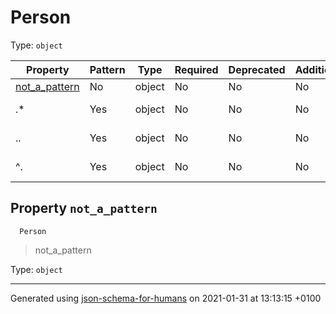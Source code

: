# Person

Type: `object`

| Property | Pattern | Type | Required | Deprecated | Additional | Description |
| -------- | ------- | ---- | -------- | ---------- | ---------- | ----------- |
| [not_a_pattern](#not_a_pattern)|No|object|No|No| No||
|.*|Yes|object|No|No| No|Description 1|
|..|Yes|object|No|No| No|Description 2|
|^.|Yes|object|No|No| No|Description 3|

## <a name="not_a_pattern"></a>Property `not_a_pattern`

      Person
 >   not_a_pattern

Type: `object`

----------------------------------------------------------------------------------------------------------------------------
Generated using [json-schema-for-humans](https://github.com/coveooss/json-schema-for-humans) on 2021-01-31 at 13:13:15 +0100